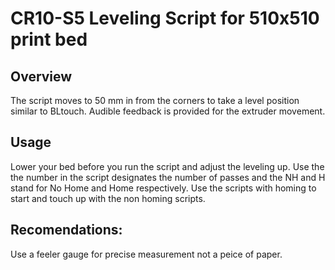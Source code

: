 # CR10-S5 Leveling Script for 510x510 print bed

## Overview   
The script moves to 50 mm in from the corners to take a level position similar to BLtouch.  Audible feedback is provided for the extruder movement.

## Usage
Lower your bed before you run the script and adjust the leveling up.  Use the the number in the script designates the number of passes and the NH and H stand for No Home and Home respectively.  Use the scripts with homing to start and touch up with the non homing scripts.
  
## Recomendations:
Use a feeler gauge for precise measurement not a peice of paper.
  